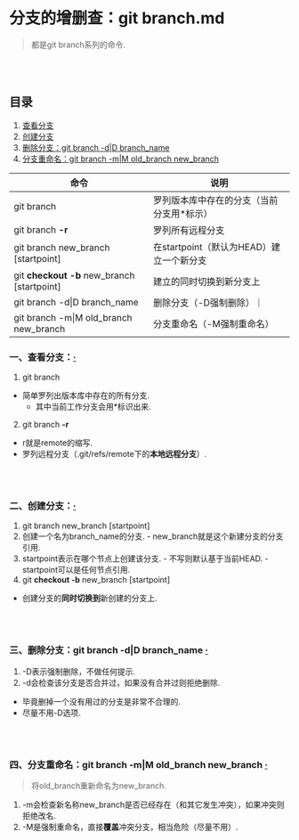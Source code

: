 # 分支的增删查：git branch.md
> 都是git branch系列的命令.

<br><br>

## 目录
1. [查看分支]()
2. [创建分支]()
3. [删除分支：git branch -d|D branch_name]()
4. [分支重命名：git branch -m|M old_branch new_branch]()

| 命令 | 说明 |
| --- | --- |
| git branch | 罗列版本库中存在的分支（当前分支用*标示） |
| git branch **-r** | 罗列所有远程分支 |
| git branch new_branch [startpoint] | 在startpoint（默认为HEAD）建立一个新分支 |
| git **checkout -b** new_branch [startpoint] | 建立的同时切换到新分支上 |
| git branch -d\|D branch_name | 删除分支（-D强制删除）｜
| git branch -m\|M old_branch new_branch | 分支重命名（-M强制重命名）|

### 一、查看分支：[·](#目录)

1. git branch
  - 简单罗列出版本库中存在的所有分支.
    - 其中当前工作分支会用\*标识出来.
2. git branch **-r**
  - r就是remote的缩写.
  - 罗列远程分支（.git/refs/remote下的**本地远程分支**）.

<br><br>

### 二、创建分支：[·](#目录)

1. git branch new_branch [startpoint]
  1. 创建一个名为branch_name的分支.
    - new_branch就是这个新建分支的分支引用.
  2. startpoint表示在哪个节点上创建该分支.
    - 不写则默认基于当前HEAD.
    - startpoint可以是任何节点引用.
2. git **checkout -b** new_branch [startpoint]
  - 创建分支的**同时切换到**新创建的分支上.

<br><br>

### 三、删除分支：git branch -d|D branch_name  [·](#目录)

1. -D表示强制删除，不做任何提示.
2. -d会检查该分支是否合并过，如果没有合并过则拒绝删除.
  - 毕竟删掉一个没有用过的分支是非常不合理的.
  - 尽量不用-D选项.

<br><br>

### 四、分支重命名：git branch -m|M old_branch new_branch  [·](#目录)
> 将old_branch重新命名为new_branch.

1. -m会检查新名称new_branch是否已经存在（和其它发生冲突），如果冲突则拒绝改名.
2. -M是强制重命名，直接**覆盖**冲突分支，相当危险（尽量不用）.
